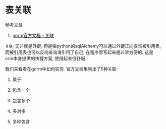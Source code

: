 # 表关联

参考文章

1. [gorm官方文档 - 关联](http://gorm.io/docs/belongs_to.html)

`关联`, 无非就是外键, 但是像python的sqlAlchemy可以通过外键正向查询被引用表, 而被引用表也可以反向查询谁引用了自己, 在程序里写起来是非常方便的. 这是orm本身提供的快捷方案, 使用起来很舒服.

我们来看看在gorm中如何实现. 官方文档里列出了5种关联:

1. 属于

2. 包含一个

3. 包含多个

4. 多对多

5. 多种包含
